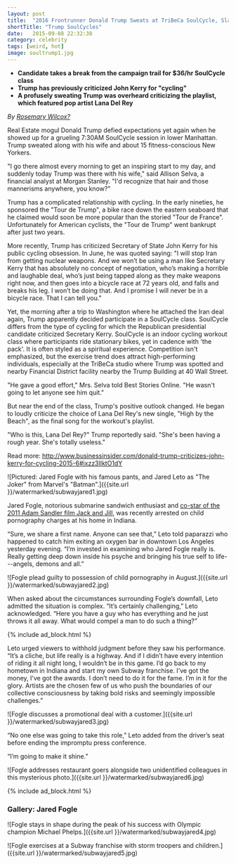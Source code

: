 ```yaml
---
layout: post
title:  "2016 Frontrunner Donald Trump Sweats at TriBeCa SoulCycle, Slams Lana Del Rey"
shortTitle: "Trump SoulCycles"
date:   2015-09-08 22:32:38
category: celebrity
tags: [weird, hot]
image: soultrump1.jpg
---
```


- __Candidate takes a break from the campaign trail for $36/hr SoulCycle class__
- __Trump has previously criticized John Kerry for "cycling"__
- __A profusely sweating Trump was overheard criticizing the playlist, which featured pop artist Lana Del Rey__

*By [Rosemary Wilcox?](https://www.facebook.com/rosemarypwilcox)*

Real Estate mogul Donald Trump defied expectations yet again when he showed up for a grueling 7:30AM SoulCycle session in lower Manhattan.  Trump sweated along with his wife and about 15 fitness-conscious New Yorkers.

"I go there almost every morning to get an inspiring start to my day, and suddenly today Trump was there with his wife," said Allison Selva, a financial analyst at Morgan Stanley.  "I'd recognize that hair and those mannerisms anywhere, you know?"

Trump has a complicated relationship with cycling.  In the early nineties, he sponsored the "Tour de Trump", a bike race down the eastern seaboard that he claimed would soon be more popular than the storied "Tour de France".  Unfortunately for American cyclists, the "Tour de Trump" went bankrupt after just two years.

More recently, Trump has criticized Secretary of State John Kerry for his public cycling obsession.  In June, he was quoted saying: "I will stop Iran from getting nuclear weapons. And we won’t be using a man like Secretary Kerry that has absolutely no concept of negotiation, who’s making a horrible and laughable deal, who’s just being tapped along as they make weapons right now, and then goes into a bicycle race at 72 years old, and falls and breaks his leg. I won’t be doing that. And I promise I will never be in a bicycle race. That I can tell you."

Yet, the morning after a trip to Washington where he attached the Iran deal again, Trump apparently decided participate in a SoulCycle class. SoulCycle differs from the type of cycling for which the Republican presidential candidate criticized Secretary Kerry.  SoulCycle is an indoor cycling workout class where participants ride stationary bikes, yet in cadence with 'the pack'. It is often styled as a spiritual experience. Competition isn't emphasized, but the exercise trend does attract high-performing individuals, especially at the TriBeCa studio where Trump was spotted and nearby Financial District facility nearby the Trump Building at 40 Wall Street. 

"He gave a good effort," Mrs. Selva told Best Stories Online.  "He wasn't going to let anyone see him quit."

But near the end of the class, Trump's positive outlook changed.  He began to loudly criticize the choice of Lana Del Rey's new single, "High by the Beach", as the final song for the workout's playlist.

"Who is this, Lana Del Rey?"  Trump reportedly said.  "She's been having a rough year.  She's totally useless."

Read more: http://www.businessinsider.com/donald-trump-criticizes-john-kerry-for-cycling-2015-6#ixzz3lIktO1dY

![Pictured: Jared Fogle with his famous pants, and Jared Leto as "The Joker" from Marvel's "Batman".]({{site.url }}/watermarked/subwayjared1.jpg)






Jared Fogle, notorious submarine sandwich enthusiast and [co-star of the 2011 Adam Sandler film Jack and Jill](http://www.imdb.com/name/nm1815678/), was recently arrested on child pornography charges at his home in Indiana.

“Sure, we share a first name. Anyone can see that,” Leto told paparazzi who happened to catch him exiting an oxygen bar in downtown Los Angeles yesterday evening. “I’m invested in examining who Jared Fogle really is. Really getting deep down inside his psyche and bringing his true self to life---angels, demons and all.”

![Fogle plead guilty to possession of child pornography in August.]({{site.url }}/watermarked/subwayjared2.jpg)

When asked about the circumstances surrounding Fogle’s downfall, Leto admitted the situation is complex. “It’s certainly challenging,” Leto acknowledged. “Here you have a guy who has everything and he just throws it all away. What would compel a man to do such a thing?”

{% include ad_block.html %}

Leto urged viewers to withhold judgment before they saw his performance. “It’s a cliche, but life really is a highway. And if I didn’t have every intention of riding it all night long, I wouldn’t be in this game. I’d go back to my hometown in Indiana and start my own Subway franchise. I’ve got the money, I’ve got the awards. I don’t need to do it for the fame. I’m in it for the glory. Artists are the chosen few of us who push the boundaries of our collective consciousness by taking bold risks and seemingly impossible challenges.”

![Fogle discusses a promotional deal with a customer.]({{site.url }}/watermarked/subwayjared3.jpg)

“No one else was going to take this role,” Leto added from the driver’s seat before ending the impromptu press conference. 

“I’m going to make it shine.”

![Fogle addresses restaurant goers alongside two unidentified colleagues in this mysterious photo.]({{site.url }}/watermarked/subwayjared6.jpg)

{% include ad_block.html %}

### Gallery: Jared Fogle


![Fogle stays in shape during the peak of his success with Olympic champion Michael Phelps.]({{site.url }}/watermarked/subwayjared4.jpg)


![Fogle exercises at a Subway franchise with storm troopers and children.]({{site.url }}/watermarked/subwayjared5.jpg)









 
